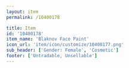 ```yaml
---
layout: item
permalink: /10400178

title: Item
id: '10400178'
item_name: 'Blaknov Face Paint'
icon_url: 'item/icon/customize/10400177.png'
sub_header: ['Gender: Female', 'Cosmetic']
footer: ['Untradable, Unsellable']
---
```

